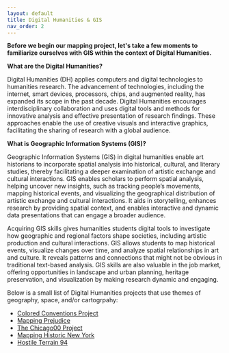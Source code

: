 ```yaml
---
layout: default
title: Digital Humanities & GIS
nav_order: 2
---
```



**Before we begin our mapping project, let's take a few moments to familiarize ourselves with GIS within the context of Digital Humanities.**
<br> 

**What are the Digital Humanities?**

Digital Humanities (DH) applies computers and digital technologies to humanities research. The advancement of technologies, including the internet, smart devices, processors, chips, and augmented reality, has expanded its scope in the past decade. Digital Humanities encourages interdisciplinary collaboration and uses digital tools and methods for innovative analysis and effective presentation of research findings. These approaches enable the use of creative visuals and interactive graphics, facilitating the sharing of research with a global audience.


**What is Geographic Information Systems (GIS)?**

Geographic Information Systems (GIS) in digital humanities enable art historians to incorporate spatial analysis into historical, cultural, and literary studies, thereby facilitating a deeper examination of artistic exchange and cultural interactions. GIS enables scholars to perform spatial analysis, helping uncover new insights, such as tracking people’s movements, mapping historical events, and visualizing the geographical distribution of artistic exchange and cultural interactions. It aids in storytelling, enhances research by providing spatial context, and enables interactive and dynamic data presentations that can engage a broader audience. 

Acquiring GIS skills gives humanities students digital tools to investigate how geographic and regional factors shape societies, including artistic production and cultural interactions. GIS allows students to map historical events, visualize changes over time, and analyze spatial relationships in art and culture. It reveals patterns and connections that might not be obvious in traditional text-based analysis. GIS skills are also valuable in the job market, offering opportunities in landscape and urban planning, heritage preservation, and visualization by making research dynamic and engaging.   

Below is a small list of Digital Humanities projects that use themes of geography, space, and/or cartogrpahy:  
- [Colored Conventions Project](https://coloredconventions.org/black-illinois-organizing/)
- [Mapping Prejudice](https://mappingprejudice.umn.edu/)
- [The Chicago00 Project](https://1893.chicago00.org/)
- [Mapping Historic New York](https://mappinghny.com/)
- [Hostile Terrain 94](https://www.undocumentedmigrationproject.org/hostileterrain94)
